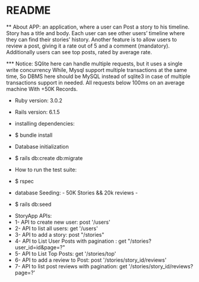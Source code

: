 # README


** About APP:
an application, where a user can Post a story to his timeline. Story has a title and body.
Each user can see other users’ timeline where they can find their stories' history. Another
feature is to allow users to review a post, giving it a rate out of 5 and a comment (mandatory).
Additionally users can see top posts, rated by average rate.


*** Notice: SQlite here can handle multiple requests, but it uses a single write concurrency
            While, Mysql support multiple transactions at the same time, So DBMS here should be MySQL instead of sqlite3 in case of multiple transactions             support in needed.
            All requests below 100ms on an average machine With +50K Records.
            
* Ruby version: 3.0.2
* Rails version: 6.1.5

* installing dependencies:
- $ bundle install

* Database initialization
- $ rails db:create db:migrate

* How to run the test suite:
- $ rspec

* database Seeding: - 50K Stories && 20k reviews -
- $ rails db:seed

* StoryApp APIs:
* 1- API to create new user:                          post '/users'
* 2- API to list all users:                           get '/users'
* 3- API to add a story:                              post "/stories"
* 4- API to List User Posts with pagination :         get  "/stories?user_id=id&page=?"
* 5- API to List Top Posts:                           get  '/stories/top'
* 6- API to add a review to Post:                     post  '/stories/story_id/reviews'
* 7- API to list post reviews with pagination:        get  '/stories/story_id/reviews?page=?'

